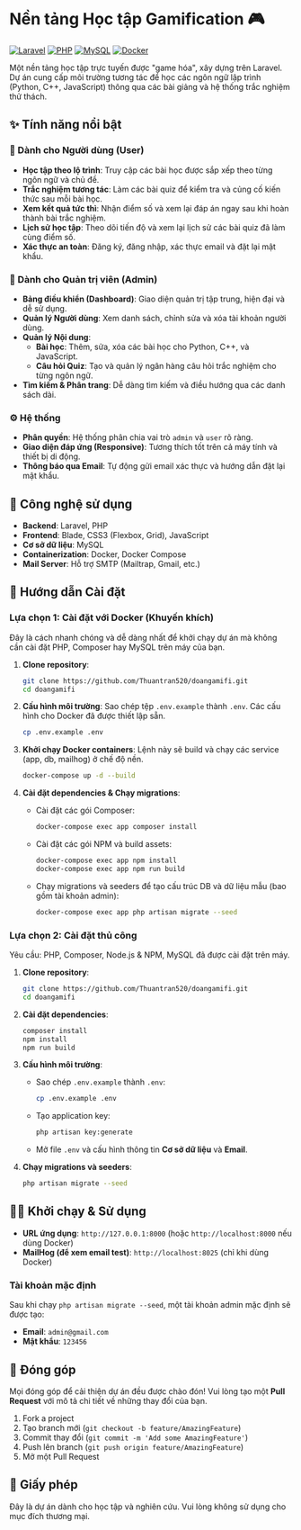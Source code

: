 # Nền tảng Học tập Gamification 🎮

[![Laravel](https://img.shields.io/badge/Laravel-FF2D20?style=for-the-badge&logo=laravel&logoColor=white)](https://laravel.com)
[![PHP](https://img.shields.io/badge/PHP-777BB4?style=for-the-badge&logo=php&logoColor=white)](https://www.php.net)
[![MySQL](https://img.shields.io/badge/MySQL-4479A1?style=for-the-badge&logo=mysql&logoColor=white)](https://www.mysql.com)
[![Docker](https://img.shields.io/badge/Docker-2496ED?style=for-the-badge&logo=docker&logoColor=white)](https://www.docker.com/)

Một nền tảng học tập trực tuyến được "game hóa", xây dựng trên Laravel. Dự án cung cấp môi trường tương tác để học các ngôn ngữ lập trình (Python, C++, JavaScript) thông qua các bài giảng và hệ thống trắc nghiệm thử thách.

## ✨ Tính năng nổi bật

### 👤 Dành cho Người dùng (User)
- **Học tập theo lộ trình**: Truy cập các bài học được sắp xếp theo từng ngôn ngữ và chủ đề.
- **Trắc nghiệm tương tác**: Làm các bài quiz để kiểm tra và củng cố kiến thức sau mỗi bài học.
- **Xem kết quả tức thì**: Nhận điểm số và xem lại đáp án ngay sau khi hoàn thành bài trắc nghiệm.
- **Lịch sử học tập**: Theo dõi tiến độ và xem lại lịch sử các bài quiz đã làm cùng điểm số.
- **Xác thực an toàn**: Đăng ký, đăng nhập, xác thực email và đặt lại mật khẩu.

### 🔐 Dành cho Quản trị viên (Admin)
- **Bảng điều khiển (Dashboard)**: Giao diện quản trị tập trung, hiện đại và dễ sử dụng.
- **Quản lý Người dùng**: Xem danh sách, chỉnh sửa và xóa tài khoản người dùng.
- **Quản lý Nội dung**:
    - **Bài học**: Thêm, sửa, xóa các bài học cho Python, C++, và JavaScript.
    - **Câu hỏi Quiz**: Tạo và quản lý ngân hàng câu hỏi trắc nghiệm cho từng ngôn ngữ.
- **Tìm kiếm & Phân trang**: Dễ dàng tìm kiếm và điều hướng qua các danh sách dài.

### ⚙️ Hệ thống
- **Phân quyền**: Hệ thống phân chia vai trò `admin` và `user` rõ ràng.
- **Giao diện đáp ứng (Responsive)**: Tương thích tốt trên cả máy tính và thiết bị di động.
- **Thông báo qua Email**: Tự động gửi email xác thực và hướng dẫn đặt lại mật khẩu.

## 🚀 Công nghệ sử dụng

- **Backend**: Laravel, PHP
- **Frontend**: Blade, CSS3 (Flexbox, Grid), JavaScript
- **Cơ sở dữ liệu**: MySQL
- **Containerization**: Docker, Docker Compose
- **Mail Server**: Hỗ trợ SMTP (Mailtrap, Gmail, etc.)

## 🔧 Hướng dẫn Cài đặt

### Lựa chọn 1: Cài đặt với Docker (Khuyến khích)
Đây là cách nhanh chóng và dễ dàng nhất để khởi chạy dự án mà không cần cài đặt PHP, Composer hay MySQL trên máy của bạn.

1.  **Clone repository**:
    ```bash
    git clone https://github.com/Thuantran520/doangamifi.git
    cd doangamifi
    ```

2.  **Cấu hình môi trường**:
    Sao chép tệp `.env.example` thành `.env`. Các cấu hình cho Docker đã được thiết lập sẵn.
    ```bash
    cp .env.example .env
    ```

3.  **Khởi chạy Docker containers**:
    Lệnh này sẽ build và chạy các service (app, db, mailhog) ở chế độ nền.
    ```bash
    docker-compose up -d --build
    ```

4.  **Cài đặt dependencies & Chạy migrations**:
    - Cài đặt các gói Composer:
      ```bash
      docker-compose exec app composer install
      ```
    - Cài đặt các gói NPM và build assets:
      ```bash
      docker-compose exec app npm install
      docker-compose exec app npm run build
      ```
    - Chạy migrations và seeders để tạo cấu trúc DB và dữ liệu mẫu (bao gồm tài khoản admin):
      ```bash
      docker-compose exec app php artisan migrate --seed
      ```

### Lựa chọn 2: Cài đặt thủ công
Yêu cầu: PHP, Composer, Node.js & NPM, MySQL đã được cài đặt trên máy.

1.  **Clone repository**:
    ```bash
    git clone https://github.com/Thuantran520/doangamifi.git
    cd doangamifi
    ```

2.  **Cài đặt dependencies**:
    ```bash
    composer install
    npm install
    npm run build
    ```

3.  **Cấu hình môi trường**:
    - Sao chép `.env.example` thành `.env`:
      ```bash
      cp .env.example .env
      ```
    - Tạo application key:
      ```bash
      php artisan key:generate
      ```
    - Mở file `.env` và cấu hình thông tin **Cơ sở dữ liệu** và **Email**.

4.  **Chạy migrations và seeders**:
    ```bash
    php artisan migrate --seed
    ```

## 🏃‍♂️ Khởi chạy & Sử dụng

- **URL ứng dụng**: `http://127.0.0.1:8000` (hoặc `http://localhost:8000` nếu dùng Docker)
- **MailHog (để xem email test)**: `http://localhost:8025` (chỉ khi dùng Docker)

### Tài khoản mặc định
Sau khi chạy `php artisan migrate --seed`, một tài khoản admin mặc định sẽ được tạo:
- **Email**: `admin@gmail.com`
- **Mật khẩu**: `123456`

## 🤝 Đóng góp
Mọi đóng góp để cải thiện dự án đều được chào đón! Vui lòng tạo một **Pull Request** với mô tả chi tiết về những thay đổi của bạn.

1.  Fork a project
2.  Tạo branch mới (`git checkout -b feature/AmazingFeature`)
3.  Commit thay đổi (`git commit -m 'Add some AmazingFeature'`)
4.  Push lên branch (`git push origin feature/AmazingFeature`)
5.  Mở một Pull Request

## 📄 Giấy phép
Đây là dự án dành cho học tập và nghiên cứu. Vui lòng không sử dụng cho mục đích thương mại.
